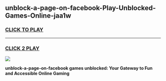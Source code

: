 
## unblock-a-page-on-facebook-Play-Unblocked-Games-Online-jaa1w
<h3>
<a href="https://premium76.site?title=unblock-a-page-on-facebook&ref=25A">CLICK TO PLAY</a></h3>
<hr>

<h3>
<a href="https://premium76.site?title=unblock-a-page-on-facebook&ref=25A">CLICK 2 PLAY</a>
  
</h3>

<a href="https://premium76.site?title=unblock-a-page-on-facebook&ref=25A"><img src="https://clearcache.store/games.png"></a>


**unblock-a-page-on-facebook games unblocked: Your Gateway to Fun and Accessible Online Gaming**
